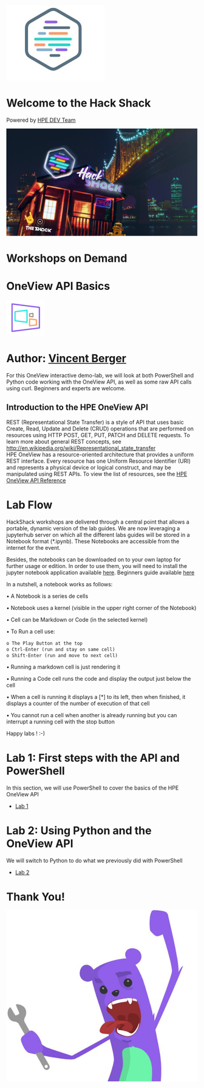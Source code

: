 ![HPEDEVlogo](Pictures/hpedevlogo-NB.JPG)

# Welcome to the Hack Shack
Powered by [HPE DEV Team](https://hpedev.io)

<p align="center">
  <img src="Pictures/hackshackdisco.png">
  
</p>

# Workshops on Demand

# OneView API Basics 
![](Pictures/OneViewLogo.png)


# Author: [Vincent Berger](mailto:vincent.berger@hpe.com)


For this OneView interactive demo-lab, we will look at both PowerShell and Python code working with the OneView API, as well as some raw API calls using curl. Beginners and experts are welcome.

## Introduction to the HPE OneView API
REST (Representational State Transfer) is a style of API that uses basic Create, Read, Update and Delete (CRUD) operations that are performed on resources using HTTP POST, GET, PUT, PATCH and DELETE requests. To learn more about general REST concepts, see
http://en.wikipedia.org/wiki/Representational_state_transfer  
HPE OneView has a resource-oriented architecture that provides a uniform REST interface. Every resource has one Uniform Resource Identifier (URI) and represents a physical device or logical construct, and may be manipulated using REST APIs. To view the list of resources, see the [HPE OneView API Reference](https://techlibrary.hpe.com/docs/enterprise/servers/oneview5.0/cicf-api/en/index.html#about)  

# Lab Flow
HackShack workshops are delivered through a central point that allows a portable, dynamic version of the lab guides. We are now leveraging a jupyterhub server on which all the different labs guides will be stored in a Notebook format (*.ipynb). These Notebooks are accessible from the internet for the event.

Besides, the notebooks can be downloaded on to your own laptop for further usage or edition. In order to use  them, you will need to install the jupyter notebook application available [here](https://jupyter.org/install).
Beginners guide available [here](https://jupyter-notebook-beginner-guide.readthedocs.io/en/latest/what_is_jupyter.html)

In a nutshell, a notebook works as follows:

• A Notebook is a series de cells

• Notebook uses a kernel (visible in the upper right corner of the Notebook)

• Cell can be Markdown or Code (in the selected kernel)

• To Run a cell use:

    o The Play Button at the top
    o Ctrl-Enter (run and stay on same cell)
    o Shift-Enter (run and move to next cell)
    
• Running a markdown cell is just rendering it

• Running a Code cell runs the code and display the output just below the cell

• When a cell is running it displays a [*] to its left, then when finished, it displays a counter of the number of execution of that cell

• You cannot run a cell when another is already running but you can interrupt a running cell with the stop button

Happy labs ! :-)

# Lab 1: First steps with the API and PowerShell
In this section, we will use PowerShell to cover the basics of the HPE OneView API

* [Lab 1](1-WKSHP-OVAPIPowerShell.ipynb)

# Lab 2: Using Python and the OneView API
We will switch to Python to do what we previously did with PowerShell

* [Lab 2](2-WKSHP-OVAPIPython.ipynb)


# Thank You!
![grommet.JPG](Pictures/grommet.JPG)


